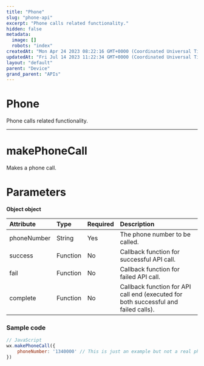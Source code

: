 ```yaml
---
title: "Phone"
slug: "phone-api"
excerpt: "Phone calls related functionality."
hidden: false
metadata: 
  image: []
  robots: "index"
createdAt: "Mon Apr 24 2023 08:22:16 GMT+0000 (Coordinated Universal Time)"
updatedAt: "Fri Jul 14 2023 11:22:34 GMT+0000 (Coordinated Universal Time)"
layout: "default"
parent: "Device"
grand_parent: "APIs"
---
```

# Phone 
Phone calls related functionality.

***

# makePhoneCall

Makes a phone call.

# Parameters

**Object object**

| Attribute   | Type     | Required | Description                                                                         |
| :---------- | :------- | :------- | :---------------------------------------------------------------------------------- |
| phoneNumber | String   | Yes      | The phone number to be called.                                                      |
| success     | Function | No       | Callback function for successful API call.                                          |
| fail        | Function | No       | Callback function for failed API call.                                              |
| complete    | Function | No       | Callback function for API call end (executed for both successful and failed calls). |

### Sample code

```javascript
// JavaScript
wx.makePhoneCall({
	phoneNumber: '1340000' // This is just an example but not a real phone number.
})
```

